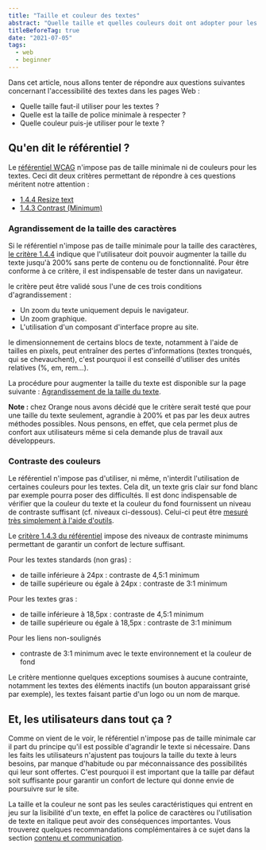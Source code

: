 ```yaml
---
title: "Taille et couleur des textes"
abstract: "Quelle taille et quelles couleurs doit ont adopter pour les textes ?"
titleBeforeTag: true
date: "2021-07-05"
tags:
  - web
  - beginner
---
```


Dans cet article, nous allons tenter de répondre aux questions suivantes concernant l'accessibilité des textes dans les pages Web&nbsp;:
- Quelle taille faut-il utiliser pour les textes&nbsp;?
- Quelle est la taille de police minimale à respecter&nbsp;?
- Quelle couleur puis-je utiliser pour le texte&nbsp;?

## Qu'en dit le référentiel&nbsp;?

Le [référentiel WCAG](https://www.w3.org/WAI/standards-guidelines/wcag/) n'impose pas de taille minimale ni de couleurs pour les textes. Ceci dit deux critères permettant de répondre à ces questions méritent notre attention : 
- <a href="https://www.w3.org/TR/WCAG22/#resize-text" lang="en" hreflang="en">1.4.4 Resize text</a>
- <a href="https://www.w3.org/TR/WCAG22/#contrast-minimum" lang="en">1.4.3 Contrast (Minimum)</a>

### Agrandissement de la taille des caractères

Si le référentiel n'impose pas de taille minimale pour la taille des caractères, [le critère 1.4.4](https://www.w3.org/TR/WCAG22/#resize-text) indique que l'utilisateur doit pouvoir augmenter la taille du texte jusqu'à 200% sans perte de contenu ou de fonctionnalité. 
Pour être conforme à ce critère, il est indispensable de tester dans un navigateur.

le critère peut être validé sous l'une de ces trois conditions d'agrandissement&nbsp;:
- Un zoom du texte uniquement depuis le navigateur.
- Un zoom graphique.
- L'utilisation d'un composant d'interface propre au site.

le dimensionnement de certains blocs de texte, notamment à l'aide de tailles en pixels, peut entraîner des pertes d'informations (textes tronqués, qui se chevauchent), c'est pourquoi il est conseillé d'utiliser des unités relatives (%, em, rem...).

La procédure pour augmenter la taille du texte est disponible sur la page suivante : [Agrandissement de la taille du texte](/fr/web/outils/methodes-et-outils-de-test/agrandissement-texte/).

**Note&nbsp;:** chez Orange nous avons décidé que le critère serait testé que pour une taille du texte seulement, agrandie à 200% et pas par les deux autres méthodes possibles. Nous pensons, en effet, que cela permet plus de confort aux utilisateurs même si cela demande plus de travail aux développeurs.

### Contraste des couleurs

Le référentiel n'impose pas d'utiliser, ni même, n'interdit l'utilisation de certaines couleurs pour les textes. Cela dit, un texte gris clair sur fond blanc par exemple pourra poser des difficultés. Il est donc indispensable de vérifier que la couleur du texte et la couleur du fond fournissent un niveau de contraste suffisant (cf. niveaux ci-dessous). Celui-ci peut être <a href="/fr/web/outils/methodes-et-outils-de-test/mesurer-contraste-couleurs/">mesuré très simplement à l'aide d'outils</a>.

Le [critère 1.4.3 du référentiel](https://www.w3.org/TR/WCAG22/#contrast-minimum) impose des niveaux de contraste minimums permettant de garantir un confort de lecture suffisant. 

Pour les textes standards (non gras) : 
- de taille inférieure à 24px : contraste de 4,5:1 minimum
- de taille supérieure ou égale à 24px : contraste de 3:1 minimum

Pour les textes gras :
- de taille inférieure à 18,5px : contraste de 4,5:1 minimum
- de taille supérieure ou égale à 18,5px : contraste de 3:1 minimum

Pour les liens non-soulignés
- contraste de 3:1 minimum avec le texte environnement et la couleur de fond

Le critère mentionne quelques exceptions soumises à aucune contrainte, notamment les textes des éléments inactifs (un bouton apparaissant grisé par exemple), les textes faisant partie d'un logo ou un nom de marque.

## Et, les utilisateurs dans tout ça&nbsp;?

Comme on vient de le voir, le référentiel n'impose pas de taille minimale car il part du principe qu'il est possible d'agrandir le texte si nécessaire. Dans les faits les utilisateurs n'ajustent pas toujours la taille du texte à leurs besoins, par manque d'habitude ou par méconnaissance des possibilités qui leur sont offertes. C'est pourquoi il est important que la taille par défaut soit suffisante pour garantir un confort de lecture qui donne envie de poursuivre sur le site. 

La taille et la couleur ne sont pas les seules caractéristiques qui entrent en jeu sur la lisibilité d'un texte, en effet la police de caractères ou l'utilisation de texte en italique peut avoir des conséquences importantes. Vous trouverez quelques recommandations complémentaires à ce sujet dans la section [contenu et communication](https://a11y-guidelines.orange.com/fr/contenu-et-communication/).
